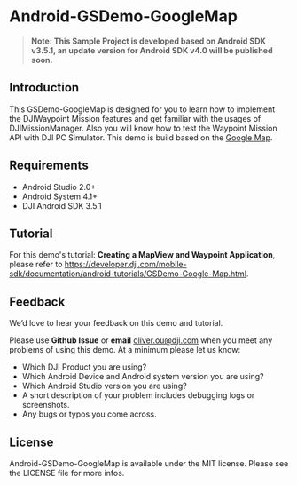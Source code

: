 # Android-GSDemo-GoogleMap

> **Note: This Sample Project is developed based on Android SDK v3.5.1, an update version for Android SDK v4.0 will be published soon.**

## Introduction

This GSDemo-GoogleMap is designed for you to learn how to implement the DJIWaypoint Mission features and get familiar with the usages of DJIMissionManager. Also you will know how to test the Waypoint Mission API with DJI PC Simulator. This demo is build based on the [Google Map](https://developers.google.com/maps).

## Requirements

 - Android Studio 2.0+
 - Android System 4.1+
 - DJI Android SDK 3.5.1

## Tutorial

For this demo's tutorial: **Creating a MapView and Waypoint Application**, please refer to <https://developer.dji.com/mobile-sdk/documentation/android-tutorials/GSDemo-Google-Map.html>.

## Feedback

We’d love to hear your feedback on this demo and tutorial.

Please use **Github Issue** or **email** [oliver.ou@dji.com](oliver.ou@dji.com) when you meet any problems of using this demo. At a minimum please let us know:

* Which DJI Product you are using?
* Which Android Device and Android system version you are using?
* Which Android Studio version you are using?
* A short description of your problem includes debugging logs or screenshots.
* Any bugs or typos you come across.

## License

Android-GSDemo-GoogleMap is available under the MIT license. Please see the LICENSE file for more infos.
